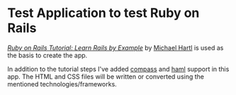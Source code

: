 # Test Application to test Ruby on Rails

[*Ruby on Rails Tutorial: Learn Rails by Example*](http://railstutorial.org/)
by [Michael Hartl](http://michaelhartl.com/) is used as the basis to create the app.

In addition to the tutorial steps I've added [compass](http://compass-style.org/) and 
[haml](http://haml-lang.com) support in this app. The HTML and CSS files will be written
or converted using the mentioned technologies/frameworks.